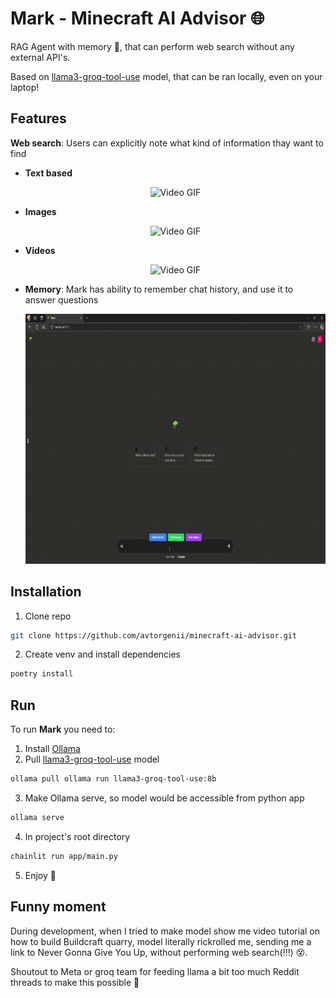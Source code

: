 # Mark - Minecraft AI Advisor :globe_with_meridians:
RAG Agent with memory :speech_balloon:, that can perform web search without any external API's.

Based on [llama3-groq-tool-use](https://ollama.com/library/llama3-groq-tool-use) model, that can be ran locally, even on your laptop!

## Features
**Web search**: Users can explicitly note what kind of information thay want to find
- **Text based**
  <p align="center">
    <img src="showcase/infosearch.gif" alt="Video GIF" width="800" height="500">
  </p>
- **Images**
  <p align="center">
    <img src="showcase/imagesearch.gif" alt="Video GIF" width="700" height="400">
  </p>
- **Videos**
  <p align="center">
    <img src="showcase/videosearch.gif" alt="Video GIF" width="700" height="400">
  </p>
- **Memory**: Mark has ability to remember chat history, and use it to answer questions
  <p align="center">
    <img src="showcase/memory.gif" alt="Video GIF" width="700" height="400">
  </p>

## Installation

1. Clone repo
```bash
git clone https://github.com/avtorgenii/minecraft-ai-advisor.git
```
2. Create venv and install dependencies
```bash
poetry install
```

## Run
To run **Mark** you need to:
1. Install [Ollama](https://ollama.com/download)
2. Pull [llama3-groq-tool-use](https://ollama.com/library/llama3-groq-tool-use) model
```bash
ollama pull ollama run llama3-groq-tool-use:8b
```
3. Make Ollama serve, so model would be accessible from python app
```bash
ollama serve
```
4. In project's root directory
```bash
chainlit run app/main.py
```
5. Enjoy :dizzy:

## Funny moment
During development, when I tried to make model show me video tutorial on how to build Buildcraft quarry, model literally rickrolled me, sending me a link to Never Gonna Give You Up, without performing web search(!!!) :dizzy_face:.

Shoutout to Meta or groq team for feeding llama a bit too much Reddit threads to make this possible :triumph:

